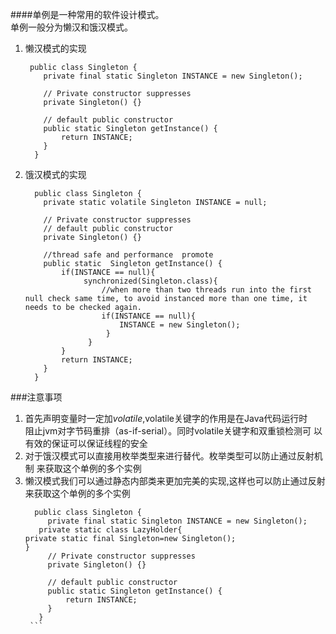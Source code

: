 ####单例是一种常用的软件设计模式。<br>
单例一般分为懒汉和饿汉模式。
 1. 懒汉模式的实现
    ```aidl
     public class Singleton {
        private final static Singleton INSTANCE = new Singleton();
      
        // Private constructor suppresses   
        private Singleton() {}
     
        // default public constructor
        public static Singleton getInstance() {
            return INSTANCE;
        }
      }
    ```
 2. 饿汉模式的实现
    ```aidl
      public class Singleton {
        private static volatile Singleton INSTANCE = null;
      
        // Private constructor suppresses 
        // default public constructor
        private Singleton() {}
      
        //thread safe and performance  promote 
        public static  Singleton getInstance() {
            if(INSTANCE == null){
                 synchronized(Singleton.class){
                     //when more than two threads run into the first null check same time, to avoid instanced more than one time, it needs to be checked again.
                     if(INSTANCE == null){ 
                         INSTANCE = new Singleton();
                      }
                  } 
            }
            return INSTANCE;
        }
      }

    ```
    
 ###注意事项
 1. 首先声明变量时一定加*volatile*,volatile关键字的作用是在Java代码运行时<br>
    阻止jvm对字节码重排（as-if-serial）。同时volatile关键字和双重锁检测可
    以有效的保证可以保证线程的安全
 2. 对于饿汉模式可以直接用枚举类型来进行替代。枚举类型可以防止通过反射机制
    来获取这个单例的多个实例
 3. 懒汉模式我们可以通过静态内部类来更加完美的实现,这样也可以防止通过反射
    来获取这个单例的多个实例
       ```aidl
         public class Singleton {
            private final static Singleton INSTANCE = new Singleton();
          private static class LazyHolder{
      private static final Singleton=new Singleton();
      }
            // Private constructor suppresses   
            private Singleton() {}
         
            // default public constructor
            public static Singleton getInstance() {
                return INSTANCE;
            }
          }
        ```